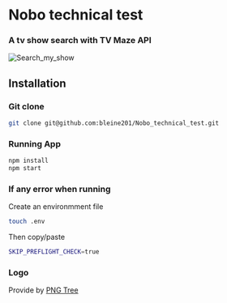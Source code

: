 # Nobo technical test

### A tv show search with TV Maze API

![Search_my_show](https://user-images.githubusercontent.com/72378848/106323013-02a61080-6277-11eb-952d-b6575309d8be.JPG)

## Installation

### Git clone

```bash
git clone git@github.com:bleine201/Nobo_technical_test.git
```

### Running App

```bash
npm install
npm start
```

### If any error when running

Create an environmment file

```bash
touch .env
```

Then copy/paste

```bash
SKIP_PREFLIGHT_CHECK=true
```

### Logo

Provide by [PNG Tree](fr.pngtree.com)
